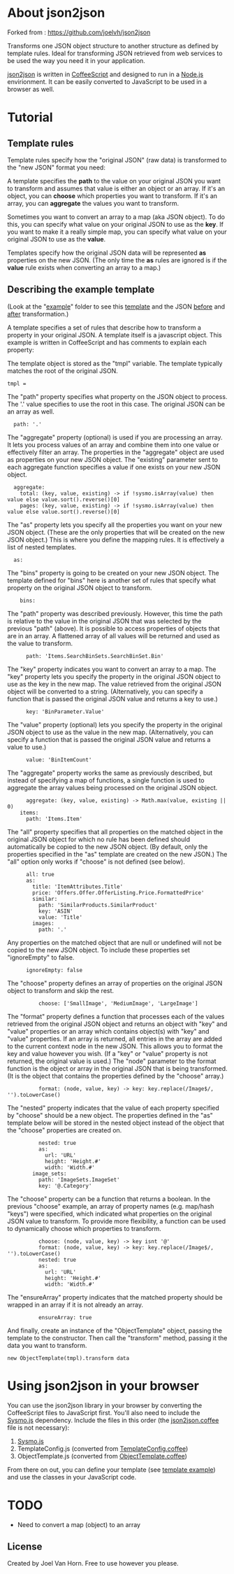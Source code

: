 
# About json2json

Forked from : https://github.com/joelvh/json2json

Transforms one JSON object structure to another structure as defined by template rules.
Ideal for transforming JSON retrieved from web services to be used the way you need it in your application.

[json2json](https://github.com/joelvh/json2json) is written in [CoffeeScript](http://coffeescript.org) and designed to run in a [Node.js](http://nodejs.org) envirionment.
It can be easily converted to JavaScript to be used in a browser as well.

# Tutorial

## Template rules

Template rules specify how the "original JSON" (raw data) is transformed to the "new JSON" format you need:

A template specifies the **path** to the value on your original JSON you want to transform
and assumes that value is either an object or an array.
If it's an object, you can **choose** which properties you want to transform.
If it's an array, you can **aggregate** the values you want to transform.

Sometimes you want to convert an array to a map (aka JSON object).
To do this, you can specify what value on your original JSON to use as the **key**.
If you want to make it a really simple map,
you can specify what value on your original JSON to use as the **value**.

Templates specify how the original JSON data will be represented **as** properties on the new JSON.
(The only time the **as** rules are ignored is if the **value** rule exists
when converting an array to a map.)

## Describing the example template

(Look at the "[example](example)" folder to see this [template](example/template.coffee) and the JSON [before](example/original.json) and [after](example/transformed.json) transformation.)

A template specifies a set of rules that describe how to transform a property in your original JSON.
A template itself is a javascript object.
This example is written in CoffeeScript and has comments to explain each property:

The template object is stored as the "tmpl" variable.
The template typically matches the root of the original JSON.

    tmpl =

The "path" property specifies what property on the JSON object to process.
The '.' value specifies to use the root in this case.
The original JSON can be an array as well.

      path: '.'

The "aggregate" property (optional) is used if you are processing an array.
It lets you process values of an array and combine them into one value or effectively filter an array.
The properties in the "aggregate" object are used as properties on your new JSON object.
The "existing" parameter sent to each aggregate function specifies a value if one exists on your new JSON object.

      aggregate:  
        total: (key, value, existing) -> if !sysmo.isArray(value) then value else value.sort().reverse()[0]
        pages: (key, value, existing) -> if !sysmo.isArray(value) then value else value.sort().reverse()[0]

The "as" property lets you specify all the properties you want on your new JSON object.
(These are the only properties that will be created on the new JSON object.)
This is where you define the mapping rules.
It is effectively a list of nested templates.

      as:

The "bins" property is going to be created on your new JSON object.
The template defined for "bins" here is another set of rules that specify what property
on the original JSON object to transform.

        bins:  

The "path" property was described previously.
However, this time the path is relative to the value in the original JSON that was selected by the previous "path" (above).
It is possible to access properties of objects that are in an array.
A flattened array of all values will be returned and used as the value to transform.

          path: 'Items.SearchBinSets.SearchBinSet.Bin'

The "key" property indicates you want to convert an array to a map.
The "key" property lets you specify the property in the original JSON object to use as the key in the new map.
The value retrieved from the original JSON object will be converted to a string.
(Alternatively, you can specify a function that is passed the original JSON value and returns a key to use.)

          key: 'BinParameter.Value'

The "value" property (optional) lets you specify the property in the original JSON object to use as the value in the new map.
(Alternatively, you can specify a function that is passed the original JSON value and returns a value to use.)

          value: 'BinItemCount'

The "aggregate" property works the same as previously described, but instead of specifying a map of functions,
a single function is used to aggregate the array values being processed on the original JSON object.

          aggregate: (key, value, existing) -> Math.max(value, existing || 0)
        items:  
          path: 'Items.Item'

The "all" property specifies that all properties on the matched object in the original JSON object for which
no rule has been defined should automatically be copied to the new JSON object.
(By default, only the properties specified in the "as" template are created on the new JSON.)
The "all" option only works if "choose" is not defined (see below).

          all: true
          as:
            title: 'ItemAttributes.Title'
            price: 'Offers.Offer.OfferListing.Price.FormattedPrice'
            similar:
              path: 'SimilarProducts.SimilarProduct'
              key: 'ASIN'
              value: 'Title'
            images:
              path: '.'

Any properties on the matched object that are null or undefined will not be copied to the new JSON object.
To include these properties set "ignoreEmpty" to false.

          ignoreEmpty: false

The "choose" property defines an array of properties on the original JSON object to transform and skip the rest.

              choose: ['SmallImage', 'MediumImage', 'LargeImage']

The "format" property defines a function that processes each of the values retrieved from the original JSON object
and returns an object with "key" and "value" properties or an array which contains object(s) with "key" and "value" properties. If an array is returned, all entries in the array are added to the current context node in the new JSON.
This allows you to format the key and value however you wish.
(If a "key" or "value" property is not returned, the original value is used.)
The "node" parameter to the format function is the object or array in the original JSON that is being transformed.
(It is the object that contains the properties defined by the "choose" array.)

              format: (node, value, key) -> key: key.replace(/Image$/, '').toLowerCase()

The "nested" property indicates that the value of each property specified by "choose" should be a new object.
The properties defined in the "as" template below will be stored in the nested object instead of the object that the
"choose" properties are created on.

              nested: true
              as:
                url: 'URL'
                height: 'Height.#'  
                width: 'Width.#'
            image_sets:
              path: 'ImageSets.ImageSet'
              key: '@.Category'

The "choose" property can be a function that returns a boolean.
In the previous "choose" example, an array of property names (e.g. map/hash "keys") were specified,
which indicated what properties on the original JSON value to transform.
To provide more flexibility, a function can be used to dynamically choose which properties to transform.

              choose: (node, value, key) -> key isnt '@'
              format: (node, value, key) -> key: key.replace(/Image$/, '').toLowerCase()
              nested: true
              as:
                url: 'URL'
                height: 'Height.#'
                width: 'Width.#'

The "ensureArray" property indicates that the matched property should be wrapped in an array if it is not already an array.

              ensureArray: true

And finally, create an instance of the "ObjectTemplate" object,
passing the template to the constructor.
Then call the "transform" method, passing it the data you want to transform.

    new ObjectTemplate(tmpl).transform data

# Using json2json in your browser

You can use the json2json library in your browser by converting the CoffeeScript files to JavaScript first.
You'll also need to include the [Sysmo.js](https://github.com/joelvh/Sysmo.js) dependency.
Include the files in this order (the [json2json.coffee](lib/json2json.coffee) file is not necessary):

  1. [Sysmo.js](https://github.com/joelvh/Sysmo.js)
  2. TemplateConfig.js (converted from [TemplateConfig.coffee](lib/TemplateConfig.coffee))
  3. ObjectTemplate.js (converted from [ObjectTemplate.coffee](lib/ObjectTemplate.coffee))

From there on out, you can define your template (see [template example](example/template.coffee)) and use the classes in your JavaScript code.

# TODO

* Need to convert a map (object) to an array


## License

Created by Joel Van Horn. Free to use however you please.
